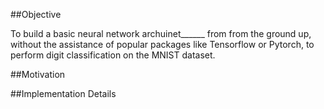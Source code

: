
##Objective

To build a basic neural network archuinet______ from from the ground up, without the assistance of popular packages like Tensorflow or Pytorch, to perform digit classification on the MNIST dataset.




##Motivation


##Implementation Details

